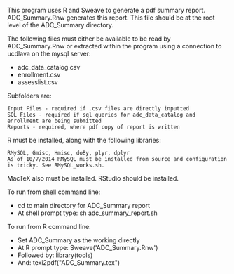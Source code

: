   This program uses R and Sweave to generate a pdf summary report. ADC_Summary.Rnw generates this report. This file should be at the root level of the ADC_Summary directory.  
  
  The following files must either be available to be read by ADC_Summary.Rnw or extracted within the program using a connection to ucdlava on the mysql server:
  
  * adc_data_catalog.csv
  * enrollment.csv
  * assesslist.csv
  
Subfolders are: 
  
    Input Files - required if .csv files are directly inputted
    SQL Files - required if sql queries for adc_data_catalog and enrollment are being submitted
    Reports - required, where pdf copy of report is written

R must be installed, along with the following libraries: 
    
    RMySQL, Gmisc, Hmisc, doBy, plyr, dplyr
    As of 10/7/2014 RMySQL must be installed from source and configuration is tricky. See RMySQL_works.sh.
MacTeX also must be installed.
RStudio should be installed.

To run from shell command line:

  * cd to main directory for ADC_Summary report
  * At shell prompt type: sh adc_summary_report.sh
  
To run from R command line:

  * Set ADC_Summary as the working  directly
  * At R prompt type: Sweave('ADC_Summary.Rnw')
  * Followed by: library(tools)
  * And: texi2pdf("ADC_Summary.tex")

